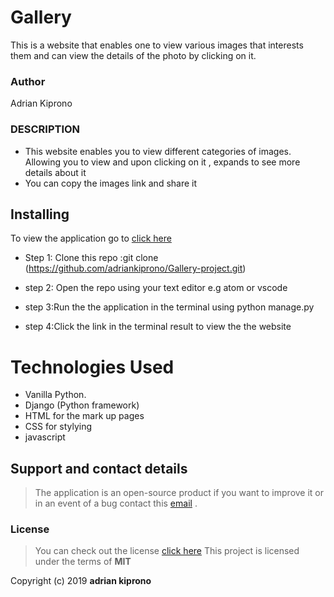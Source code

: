  # Gallery
This is a website that enables one to view various images that interests them and  can view the details of the photo by clicking on it.

### Author

 Adrian Kiprono 

 ### DESCRIPTION
 - This  website enables you to view different categories of images. Allowing you to view and upon clicking on it , expands to see more details about it 
 - You can copy the images link and share it


 
## Installing 

To view the application go to [click here]( https://adrianogallery.herokuapp.com/ )

- Step 1: Clone this repo :git clone (https://github.com/adriankiprono/Gallery-project.git)

- step 2: Open the repo using your text editor e.g atom or vscode

- step 3:Run the the application in  the terminal using python manage.py

- step 4:Click the link in the terminal result to view the the website

# Technologies Used

- Vanilla Python.
- Django (Python framework)
- HTML for the mark up pages
- CSS for stylying
- javascript

## Support and contact details
>The application is an open-source product if you  want to improve it or in an event of a bug  contact this
> [email](tuimuradrian6@gmail.com) .
### License
>You can check out the license [click here](LICENSE)
This project is licensed under the terms of **MIT**

Copyright (c) 2019 **adrian  kiprono**